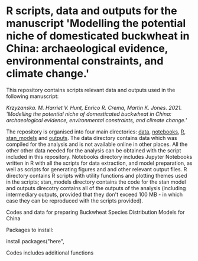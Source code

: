 # R scripts, data and outputs for the manuscript 'Modelling the potential niche of domesticated buckwheat in China: archaeological evidence, environmental constraints, and climate change.'

This repository contains scripts relevant data and outputs used in the following manuscript:

*Krzyzanska. M. Harriet V. Hunt, Enrico R. Crema, Martin K. Jones. 2021. 'Modelling the potential niche of domesticated buckwheat in China: archaeological evidence, environmental constraints, and climate change.'*

 
The repository is organised into four main directories: [data](data), [notebooks](notebooks), [R](R), [stan_models](stan_models) and [outputs](outputs). The data directory contains data which was compiled for the analysis and is not available online in other places. All the other other data needed for the analysis can be obtained with the script included in this repository. Notebooks directory includes Jupyter Notebooks written in R with all the scripts for data extraction, and model preparation, as well as scripts for generating figures and and other relevant output files. R directory contains R scripts with utility functions and plotting themes used in the scripts; stan_models directory contains the code for the stan model and outputs direcotry contains all of the outputs of the analysis (including intermediary outputs, provided that they don't exceed 100 MB - in which case they can be reproduced with the scripts provided).

 Codes and data for preparing Buckwheat Species Distribution Models for China
 
 Packages to install:
 
 install.packages("here",
 
 Codes includes additional functions 

